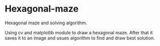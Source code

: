 # Hexagonal-maze
Hexagonal maze and solving algorithm.


Using cv and matplotlib module to draw a hexagonal maze.
After that it saves it to an image and usues algorithm to find and draw best solution.
